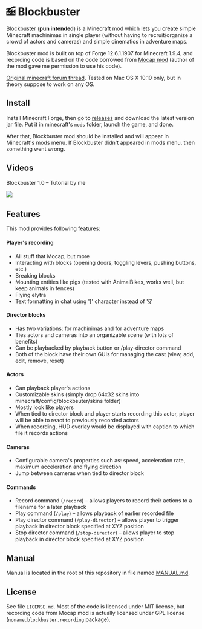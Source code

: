 # ![Blockbuster](./logo.png) Blockbuster

Blockbuster (**pun intended**) is a Minecraft mod which lets you create simple 
Minecraft machinimas in single player (without having to recruit/organize a 
crowd of actors and cameras) and simple cinematics in adventure maps.

Blockbuster mod is built on top of Forge 12.6.1.1907 for Minecraft 1.9.4, and recording 
code is based on the code borrowed from [Mocap mod](http://www.minecraftforum.net/forums/mapping-and-modding/minecraft-mods/1445402-minecraft-motion-capture-mod-mocap-16-000) 
(author of the mod gave me permission to use his code). 

[Original minecraft forum thread](http://www.minecraftforum.net/forums/mapping-and-modding/minecraft-mods/2700216-blockbuster-create-simple-machinimas-and-adventure). 
Tested on Mac OS X 10.10 only, but in theory suppose to work on any OS.

## Install

Install Minecraft Forge, then go to 
[releases](https://github.com/mchorse/blockbuster/releases) and download the 
latest version jar file. Put it in minecraft's `mods` folder, launch the game, 
and done. 

After that, Blockbuster mod should be installed and will appear in Minecraft's 
mods menu. If Blockbuster didn't appeared in mods menu, then something went 
wrong.

## Videos

Blockbuster 1.0 – Tutorial by me

<a href="https://www.youtube.com/watch?v=LPJb49VUUqk">
    <img height="420" src="https://img.youtube.com/vi/LPJb49VUUqk/0.jpg">
</a>

## Features

This mod provides following features:

#### Player's recording

* All stuff that Mocap, but more
* Interacting with blocks (opening doors, toggling levers, pushing buttons, etc.)
* Breaking blocks
* Mounting entities like pigs (tested with AnimalBikes, works well, but keep animals in fences)
* Flying elytra
* Text formatting in chat using '[' character instead of '§'

#### Director blocks

* Has two variations: for machinimas and for adventure maps
* Ties actors and cameras into an organizable scene (with lots of benefits)
* Can be playbacked by playback button or /play-director command
* Both of the block have their own GUIs for managing the cast (view, add, edit, remove, reset)

#### Actors

* Can playback player's actions
* Customizable skins (simply drop 64x32 skins into minecraft/config/blockbsuter/skins folder)
* Mostly look like players
* When tied to director block and player starts recording this actor, player will be able to react to previously recorded actors
* When recording, HUD overlay would be displayed with caption to which file it records actions

#### Cameras

* Configurable camera's properties such as: speed, acceleration rate, maximum acceleration and flying direction
* Jump between cameras when tied to director block

#### Commands

* Record command (`/record`) – allows players to record their actions to a filename for a later playback
* Play command (`/play`) – allows playback of earlier recorded file
* Play director command (`/play-director`) – allows player to trigger playback in director block specified at XYZ position
* Stop director command (`/stop-director`) – allows player to stop playback in director block specified at XYZ position

## Manual

Manual is located in the root of this repository in file named [MANUAL.md](./MANUAL.md).

## License

See file `LICENSE.md`. Most of the code is licensed under MIT license, but recording code 
from Mocap mod is actually licensed under GPL license (`noname.blockbuster.recording` package).
